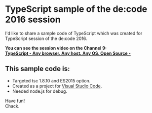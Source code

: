 # TypeScript sample of the de:code 2016 session

I'd like to share a sample code of TypeScript which was created for TypeScript session of the de:code 2016.

**You can see the session video on the Channel 9:<br/>
[TypeScript - Any browser. Any host. Any OS. Open Source -](https://channel9.msdn.com/Events/de-code/2016/DEV-011)**

## This sample code is:

*   Targeted tsc 1.8.10 and ES2015 option.
*   Created as a project for [Visual Studio Code](http://aka.ms/vscode).
*   Needed node.js for debug.

Have fun!<br/>
Chack.
